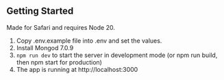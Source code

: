 ## Getting Started

Made for Safari and requires Node 20.

1. Copy .env.example file into .env and set the values.
2. Install Mongod 7.0.9
3. `npm run dev` to start the server in development mode (or npm run build, then npm start for production)
4. The app is running at http://localhost:3000
